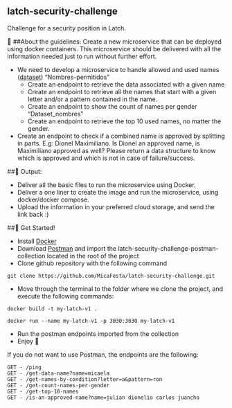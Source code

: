 ## latch-security-challenge
Challenge for a security position in Latch.

📣 ##About the guidelines:
Create a new microservice that can be deployed using docker containers. This microservice should be delivered with all the information needed just to run without further effort. 
 - We need to develop a microservice to handle allowed and used names ([dataset](https://data.buenosaires.gob.ar/dataset/nombres))
    “Nombres-permitidos”
      - Create an endpoint to retrieve the data associated with a given name
      - Create an endpoint to retrieve all the names that start with a given letter and/or a pattern contained in the name.
      - Create an endpoint to show the count of names per gender
    “Dataset_nombres”
      - Create an endpoint to retrieve the top 10 used names, no matter the gender.
 - Create an endpoint to check if a combined name is approved by splitting in parts. E.g: Dionel Maximiliano. Is Dionel an approved name, is Maximiliano approved as well? Please return a data structure to know which is approved and which is not in case of failure/success. 

##🎯 Output:
 - Deliver all the basic files to run the microservice using Docker. 
 - Deliver a one liner to create the image and run the microservice, using docker/docker compose. 
 - Upload the information in your preferred cloud storage, and send the link back :)


##🌱 Get Started!

- Install [Docker](https://www.docker.com/get-started/)
- Download [Postman](https://www.postman.com/) and import the latch-security-challenge-postman-collection located in the root of the project
- Clone github repository with the following command
```
git clone https://github.com/MicaFesta/latch-security-challenge.git
```
- Move through the terminal to the folder where we clone the project, and execute the following commands:
```
docker build -t my-latch-v1 .
```
```
docker run --name my-latch-v1 -p 3030:3030 my-latch-v1
```
- Run the postman endpoints imported from the collection
- Enjoy 🙂


If you do not want to use Postman, the endpoints are the following:
```
GET - /ping
GET - /get-data-name?name=micaela
GET - /get-names-by-condition?letter=a&pattern=ron
GET - /get-count-names-per-gender
GET - /get-top-10-names
GET - /is-an-approved-name?name=julian dionelio carlos juancho
```

